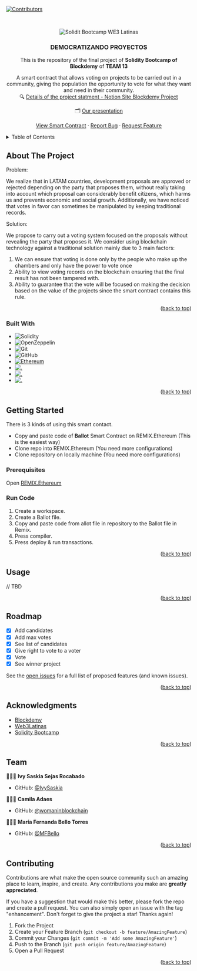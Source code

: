 <a name="readme-top"></a>



[![Contributors][contributors-shield]][contributors-url]



<!-- PROJECT LOGO -->

<br />
<div align="center">

![Solidit Bootcamp WE3 Latinas](https://pbs.twimg.com/media/FcBpiw3X0AEoMxi.jpg)
  

<h3 align="center"><strong>DEMOCRATIZANDO PROYECTOS</strong></h3>

  <p align="center">
  This is the repository of the final project of <strong>Solidity Bootcamp of Blockdemy</strong> of <strong>TEAM 13</strong>
  
  A smart contract that allows voting on projects to be carried out in a community, giving the population the opportunity to vote for what they want and need in their community.
    <br />
    🔍 [Details of the project statment - Notion Site Blockdemy Project](https://blockde.notion.site/Proyecto-final-f252e5ccd35944dd8481fe3a26c46f69)

🗂 [Our presentation](https://www.canva.com/design/DAFOIenb5dA/gLR2nrPZJ_7cVYKVmrhgLg/view?utm_content=DAFOIenb5dA&utm_campaign=designshare&utm_medium=link&utm_source=publishpresent)
    <br />
    <br />
    <a href="https://github.com/IvySaskia/Solidity-Bootcamp-Blockdemy-Project">View Smart Contract</a>
    ·
    <a href="https://github.com/IvySaskia/Solidity-Bootcamp-Blockdemy-Project/issues">Report Bug</a>
    ·
    <a href="https://github.com/IvySaskia/Solidity-Bootcamp-Blockdemy-Project/issues">Request Feature</a>
  </p>
</div>



<!-- TABLE OF CONTENTS -->

<details>
  <summary>Table of Contents</summary>
  <ol>
    <li>
      <a href="#about-the-project">About The Project</a>
      <ul>
        <li><a href="#built-with">Built With</a></li>
      </ul>
    </li>
    <li>
      <a href="#getting-started">Getting Started</a>
      <ul>
        <li><a href="#prerequisites">Prerequisites</a></li>
        <li><a href="#run-code">Run Code</a></li>
      </ul>
    </li>
    <li><a href="#usage">Usage</a></li>
    <li><a href="#roadmap">Roadmap</a></li>
    <li><a href="#acknowledgments">Acknowledgments</a></li>
    <li><a href="#team">Team</a></li>
    <li><a href="#contributing">Contributing</a></li>
  </ol>
</details>



<!-- ABOUT THE PROJECT -->


## About The Project

Problem:

We realize that in LATAM countries, development proposals are approved or rejected depending on the party that proposes them, without really taking into account which proposal can considerably benefit citizens, which harms us and prevents economic and social growth. Additionally, we have noticed that votes in favor can sometimes be manipulated by keeping traditional records.


Solution:

We propose to carry out a voting system focused on the proposals without revealing the party that proposes it. We consider using blockchain technology against a traditional solution mainly due to 3 main factors:

1. We can ensure that voting is done only by the people who make up the chambers and only have the power to vote once
2. Ability to view voting records on the blockchain ensuring that the final result has not been tampered with.
3. Ability to guarantee that the vote will be focused on making the decision based on the value of the projects since the smart contract contains this rule.

<p align="right">(<a href="#readme-top">back to top</a>)</p>



### Built With

* ![Solidity](https://img.shields.io/badge/Solidity-%23363636.svg?style=for-the-badge&logo=solidity&logoColor=white)
* ![OpenZeppelin](https://img.shields.io/badge/OpenZeppelin-4E5EE4?logo=OpenZeppelin&logoColor=fff&style=for-the-badge)
* ![Git](https://img.shields.io/badge/git-%23F05033.svg?style=for-the-badge&logo=git&logoColor=white)
* ![GitHub](https://img.shields.io/badge/github-%23121011.svg?style=for-the-badge&logo=github&logoColor=white)
* <a href='https://remix.ethereum.org/' target="_blank"><img alt='Ethereum' src='https://img.shields.io/badge/Remix.Ethereum-100000?style=for-the-badge&logo=Ethereum&logoColor=white&labelColor=222336&color=222336'/></a>
* <a href='https://metamask.io/' target="_blank"><img alt='.' src='https://img.shields.io/badge/Metamask-100000?style=for-the-badge&logo=.&logoColor=white&labelColor=FF7F08&color=FF7F08'/></a>
* <a href='https://etherscan.io/' target="_blank"><img alt='.' src='https://img.shields.io/badge/etherscan-100000?style=for-the-badge&logo=.&logoColor=white&labelColor=053883&color=053883'/></a>
* <a href='' target="_blank"><img alt='.' src='https://img.shields.io/badge/goerli.testnet-100000?style=for-the-badge&logo=.&logoColor=white&labelColor=0F65E4&color=0F65E4'/></a>

<p align="right">(<a href="#readme-top">back to top</a>)</p>



<!-- GETTING STARTED -->

## Getting Started

There is 3 kinds of using this smart contact.
* Copy and paste code of **Ballot** Smart Contract on REMIX.Ethereum (This is the easiest way)
* Clone repo into REMIX.Ethereum (You need more configurations)
* Clone repository on locally machine (You need more configurations)

### Prerequisites

Open [REMIX.Ethereum](https://remix.ethereum.org/) 


### Run Code

1. Create a workspace.
2. Create a Ballot file.
3. Copy and paste code from allot file in repository to the Ballot file in Remix.
4. Press compiler.
5. Press deploy & run transactions.

<p align="right">(<a href="#readme-top">back to top</a>)</p>



<!-- USAGE EXAMPLES -->

## Usage

// TBD

<p align="right">(<a href="#readme-top">back to top</a>)</p>



<!-- ROADMAP -->
## Roadmap

- [X] Add candidates
- [X] Add max votes
- [X] See list of candidates
- [X] Give right to vote to a voter
- [X] Vote
- [X] See winner project

See the [open issues](https://github.com/IvySaskia/Solidity-Bootcamp-Blockdemy-Project/issues) for a full list of proposed features (and known issues).

<p align="right">(<a href="#readme-top">back to top</a>)</p>



<!-- ACKNOWLEDGMENTS -->

## Acknowledgments

* [Blockdemy](https://www.instagram.com/blockdemy)
* [Web3Latinas](https://www.instagram.com/web3latinas_)
* [Solidity Bootcamp]()

<p align="right">(<a href="#readme-top">back to top</a>)</p>



<!-- TEAM -->
## Team

👩🏽‍💻 **Ivy Saskia Sejas Rocabado**
- GitHub: [@IvySaskia](https://github.com/IvySaskia)

👩🏽‍💻 **Camila Adaes**
- GitHub: [@womaninblockchain](https://github.com/womaninblockchain)

👩🏽‍💻 **María Fernanda Bello Torres**
- GitHub: [@MFBello](https://github.com/MFBello)


<p align="right">(<a href="#readme-top">back to top</a>)</p>


<!-- CONTRIBUTING -->
## Contributing

Contributions are what make the open source community such an amazing place to learn, inspire, and create. Any contributions you make are **greatly appreciated**.

If you have a suggestion that would make this better, please fork the repo and create a pull request. You can also simply open an issue with the tag "enhancement".
Don't forget to give the project a star! Thanks again!

1. Fork the Project
2. Create your Feature Branch (`git checkout -b feature/AmazingFeature`)
3. Commit your Changes (`git commit -m 'Add some AmazingFeature'`)
4. Push to the Branch (`git push origin feature/AmazingFeature`)
5. Open a Pull Request

<p align="right">(<a href="#readme-top">back to top</a>)</p>



<!-- MARKDOWN LINKS & IMAGES -->
<!-- https://www.markdownguide.org/basic-syntax/#reference-style-links -->
[contributors-shield]: https://img.shields.io/github/contributors/IvySaskia/Solidity-Bootcamp-Blockdemy-Project.svg?style=for-the-badge
[contributors-url]: https://github.com/IvySaskia/Solidity-Bootcamp-Blockdemy-Project/graphs/contributors